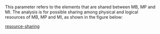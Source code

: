 This parameter refers to the elements that are shared between MB, MP and MI. The analysis is for possible sharing among physical and logical resources of MB, MP and MI, as shown in the figure below:

[resource-sharing](https://i.imgur.com/0JKfVvN.png)
